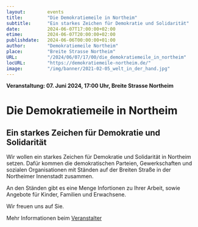 ```yaml
---
layout:        events
title:         "Die Demokratiemeile in Northeim"
subtitle:      "Ein starkes Zeichen für Demokratie und Solidarität"
date:          2024-06-07T17:00:00+02:00
etime:         2024-06-07T20:00:00+02:00
publishdate:   2024-06-06T00:00:00+01:00
author:        "Demokratiemeile Northeim"
place:         "Breite Strasse Northeim"
URL:           "/2024/06/07/17/00/die_demokratiemeile_in_northeim"
locURL:        "https://demokratiemeile-northeim.de/"
image:         "/img/banner/2021-02-05_welt_in_der_hand.jpg"
---
```


**Veranstaltung: 07. Juni 2024, 17:00 Uhr, Breite Strasse Northeim**

Die Demokratiemeile in Northeim
===========

Ein starkes Zeichen für Demokratie und Solidarität
-----------
Wir wollen ein starkes Zeichen für Demokratie und Solidarität in Northeim setzen. Dafür kommen die demokratischen Parteien, Gewerkschaften und sozialen Organisationen mit Ständen auf der Breiten Straße in der Northeimer Innenstadt zusammen.

An den Ständen gibt es eine Menge Infortionen zu Ihrer Arbeit, sowie Angebote für Kinder, Familien und Erwachsene.


Wir freuen uns auf Sie.


Mehr Informationen beim [Veranstalter](https://demokratiemeile-northeim.de/)
